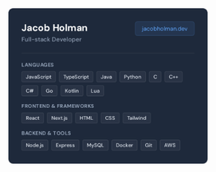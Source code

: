 <img src="https://raw.githubusercontent.com/JacobHolman/JacobHolman/refs/heads/main/latest.png" width="400">
